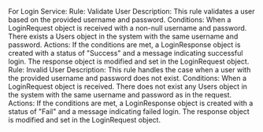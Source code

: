 For Login Service:
Rule: Validate User
Description: This rule validates a user based on the provided username and password.
Conditions:
When a LoginRequest object is received with a non-null username and password.
There exists a Users object in the system with the same username and password.
Actions:
If the conditions are met, a LoginResponse object is created with a status of "Success" and a message indicating successful login.
The response object is modified and set in the LoginRequest object.
Rule: Invalid User
Description: This rule handles the case when a user with the provided username and password does not exist.
Conditions:
When a LoginRequest object is received.
There does not exist any Users object in the system with the same username and password as in the request.
Actions:
If the conditions are met, a LoginResponse object is created with a status of "Fail" and a message indicating failed login.
The response object is modified and set in the LoginRequest object.
